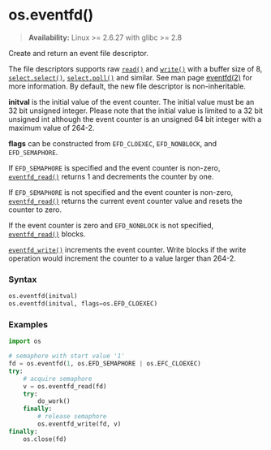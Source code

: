 # os.eventfd()

> **Availability:** Linux >= 2.6.27 with glibc >= 2.8

Create and return an event file descriptor.

The file descriptors supports raw [`read()`](/modules/os/read.md) and [`write()`](/modules/os/write.md) with a buffer size of 8, [`select.select()`](/modules/select/select.md), [`select.poll()`](/modules/select/poll.md) and similar. See man page [eventfd(2)](https://manpages.debian.org/eventfd(2)) for more information. By default, the new file descriptor is non-inheritable.

**initval** is the initial value of the event counter. The initial value must be an 32 bit unsigned integer. Please note that the initial value is limited to a 32 bit unsigned int although the event counter is an unsigned 64 bit integer with a maximum value of 264-2.

**flags** can be constructed from `EFD_CLOEXEC`, `EFD_NONBLOCK`, and `EFD_SEMAPHORE`.

If `EFD_SEMAPHORE` is specified and the event counter is non-zero, [`eventfd_read()`](/modules/os/eventfd_read.md) returns 1 and decrements the counter by one.

If `EFD_SEMAPHORE` is not specified and the event counter is non-zero, [`eventfd_read()`](/modules/os/eventfd_read.md) returns the current event counter value and resets the counter to zero.

If the event counter is zero and `EFD_NONBLOCK` is not specified, [`eventfd_read()`](/modules/os/eventfd_read.md) blocks.

[`eventfd_write()`](/modules/os/eventfd_write.md) increments the event counter. Write blocks if the write operation would increment the counter to a value larger than 264-2.

### Syntax

```python
os.eventfd(initval)
os.eventfd(initval, flags=os.EFD_CLOEXEC)
```

### Examples

```python
import os

# semaphore with start value '1'
fd = os.eventfd(1, os.EFD_SEMAPHORE | os.EFC_CLOEXEC)
try:
    # acquire semaphore
    v = os.eventfd_read(fd)
    try:
        do_work()
    finally:
        # release semaphore
        os.eventfd_write(fd, v)
finally:
    os.close(fd)
```